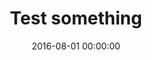 ---
complicated:
  something:
    - a
    - little
    - more
    - complicated
  with: "more stuff"
  yes_or_no: false
date: "2016-08-01 00:00:00"
layout: post
list:
  - this
  - is
  - an
  - array
title: "Test something"
true_or_false: true
---